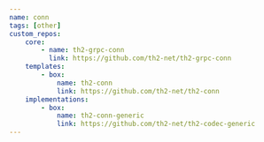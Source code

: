 ```yaml
---
name: conn
tags: [other]
custom_repos:
    core: 
        - name: th2-grpc-conn
          link: https://github.com/th2-net/th2-grpc-conn
    templates: 
        - box:
            name: th2-conn
            link: https://github.com/th2-net/th2-conn
    implementations: 
        - box:
            name: th2-conn-generic
            link: https://github.com/th2-net/th2-codec-generic
---
```

